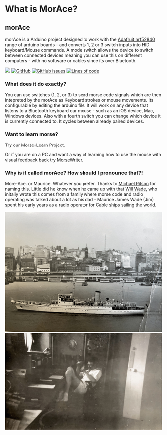 # What is MorAce?

## morAce

morAce is a Arduino project designed to work with the [Adafruit nrf52840](https://www.adafruit.com/product/4062) range of arduino boards - and converts 1, 2 or 3 switch inputs into HID keyboard/Mouse commands. A mode switch allows the device to switch between connected devices meaning you can use this on different computers - with no software or cables since its over Bluetooth.

[![](https://camo.githubusercontent.com/34fbf282c2333bba3c13ec03404bed142c158529d54dde17177f6a254875b705/68747470733a2f2f696d672e736869656c64732e696f2f62616467652f4f70656e4141432d2546302539462539322541432d7265643f7374796c653d666c61745c266c696e6b3d68747470733a2f2f7777772e6f70656e6161632e6f7267)](https://www.openaac.org/) [![GitHub](https://camo.githubusercontent.com/f63354035b4e6b615bbbd68af68d09081169b5eeab22186f920f2ba235c672df/68747470733a2f2f696d672e736869656c64732e696f2f6769746875622f6c6963656e73652f61636563656e7472652f6d6f72616365)](https://camo.githubusercontent.com/f63354035b4e6b615bbbd68af68d09081169b5eeab22186f920f2ba235c672df/68747470733a2f2f696d672e736869656c64732e696f2f6769746875622f6c6963656e73652f61636563656e7472652f6d6f72616365) [![GitHub issues](https://camo.githubusercontent.com/372218edee6d0732925be0eab972b95945f616429ea63e4e9e5e2add4d3e67a7/68747470733a2f2f696d672e736869656c64732e696f2f6769746875622f6973737565732d7261772f61636563656e7472652f6d6f72616365)](https://camo.githubusercontent.com/372218edee6d0732925be0eab972b95945f616429ea63e4e9e5e2add4d3e67a7/68747470733a2f2f696d672e736869656c64732e696f2f6769746875622f6973737565732d7261772f61636563656e7472652f6d6f72616365) [![Lines of code](https://camo.githubusercontent.com/b0fba4de77f90a398b722faef335c57652e2c403acd93960e5393ddf85894a3c/68747470733a2f2f696d672e736869656c64732e696f2f746f6b65692f6c696e65732f6769746875622f61636563656e7472652f6d6f72616365)](https://camo.githubusercontent.com/b0fba4de77f90a398b722faef335c57652e2c403acd93960e5393ddf85894a3c/68747470733a2f2f696d672e736869656c64732e696f2f746f6b65692f6c696e65732f6769746875622f61636563656e7472652f6d6f72616365)

### What does it do exactly?

You can use switches (1, 2, or 3) to send morse code signals which are then intepreted by the morAce as Keyboard strokes or mouse movements. Its configurable by editing the arduino file. It will work on any device that listens to a Bluetooth keyboard our mouse - such as an iOS device, Mac, Windows devices. Also with a fourth switch you can change which device it is currently connected to. It cycles between already paired devices.

### Want to learn morse?

Try our [Morse-Learn](https://github.com/AceCentre/morse-learn/) Project.

Or if you are on a PC and want a way of learning how to use the mouse with visual feedback back try [MorseWriter](https://github.com/AceCentre/MorseWriter).

### Why is it called morAce? How should I pronounce that?!

More-Ace. or Maurice. Whatever you prefer. Thanks to [Michael Ritson](https://acecentre.org.uk/about/staff/michael-ritson) for naming this. Little did he know when he came up with that [Will Wade](https://acecentre.org.uk/about/staff/will-wade), who initally wrote this comes from a family where morse code and radio operating was talked about a lot as his dad - Maurice James Wade (Jim) spent his early years as a radio operator for Cable ships sailing the world.&#x20;

![Cable ship in Singapore](.gitbook/assets/photoboat.jpg) ![Jim Wade in the radio operators room](.gitbook/assets/photo.jpg)
